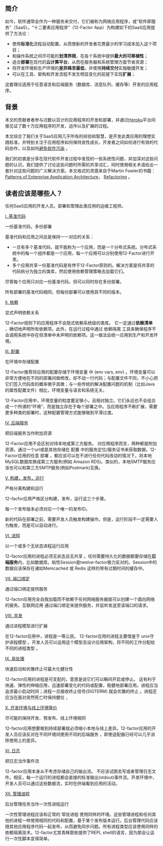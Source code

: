 ## 简介

如今，软件通常会作为一种服务来交付，它们被称为网络应用程序，或“软件即服务”（SaaS）。“十二要素应用程序”（12-Factor App）为构建如下的SaaS应用提供了方法论：

* 使用**标准化**流程自动配置，从而使新的开发者花费最少的学习成本加入这个项目；
* 和操作系统之间尽可能的**划清界限**，在各个系统中提供**最大的可移植性**；
* 适合**部署**在现代的**云计算平台**，从而在服务器和系统管理方面节省资源；
* 将开发环境和生产环境的**差异降至最低**，并使用**持续交付**实施敏捷开发；
* 可以在工具、架构和开发流程不发生明显变化的前提下实现**扩展**；

这套理论适用于任意语言和后端服务（数据库、消息队列、缓存等）开发的应用程序。

## 背景

本文的贡献者者参与过数以百计的应用程序的开发和部署，并通过[Heroku](http://www.heroku.com/)平台间接见证了数十万应用程序的开发，运作以及扩展的过程。

本文综合了我们关于SaaS应用几乎所有的经验和智慧，是开发此类应用的理想实践标准，并特别关注于应用程序如何保持良性成长，开发者之间如何进行有效的代码协作，以及如何[避免软件污染](http://blog.heroku.com/archives/2011/6/28/the_new_heroku_4_erosion_resistance_explicit_contracts/) 。

我们的初衷是分享在现代软件开发过程中发现的一些系统性问题，并加深对这些问题的认识。我们提供了讨论这些问题时所需的共享词汇，同时使用相关术语给出一套针对这些问题的广义解决方案。本文格式的灵感来自于Martin Fowler的书籍： [Patterns of Enterprise Application Architecture](http://books.google.com/books/about/Patterns_of_enterprise_application_archi.html?id=FyWZt5DdvFkC)， [Refactoring](http://books.google.com/books/about/Refactoring.html?id=1MsETFPD3I0C) 。

## 读者应该是哪些人？

任何SaaS应用的开发人员。部署和管理此类应用的运维工程师。

[I. 基准代码](http://www.harmy.me/pages/codebase.html)

一份基准代码，多份部署

基准代码和应用之间总是保持一一对应的关系：

* 一旦有多个基准代码，就不能称为一个应用，而是一个分布式系统。分布式系统中的每一个组件都是一个应用，每一个应用可以分别使用12-Factor进行开发。
* 多个应用共享一份基准代码是有悖于12-Factor原则的。解决方案是将共享的代码拆分为独立的类库，然后使用依赖管理策略去加载它们。

尽管每个应用只对应一份基准代码，但可以同时存在多份部署。

所有部署的基准代码相同，但每份部署可以使用其不同的版本。

[II. 依赖](http://www.harmy.me/pages/dependencies.html)

显式声明依赖关系

12-Factor规则下的应用程序不会隐式依赖系统级的类库。 它一定通过**依赖清单** ，确切地声明所有依赖项。此外，在运行过程中通过 依赖隔离 工具来确保程序不会调用系统中存在但清单中未声明的依赖项。这一做法会统一应用到生产和开发环境。

[III. 配置](http://www.harmy.me/pages/config.html)

在环境中存储配置

12-Factor推荐将应用的配置存储于环境变量 中 \(env vars, env\) 。环境变量可以非常方便地在不同的部署间做修改，却不动一行代码；与配置文件不同，不小心把它们签入代码库的概率微乎其微；与一些传统的解决配置问题的机制（比如Java的属性配置文件）相比，环境变量与语言和系统无关。

12-Factor应用中，环境变量的粒度要足够小，且相对独立。它们永远也不会组合成一个所谓的“环境”，而是独立存在于每个部署之中。当应用程序不断扩展，需要更多种类的部署时，这种配置管理方式能够做到平滑过渡。

[IV. 后端服务](http://www.harmy.me/pages/backing-services.html)

把后端服务当作附加资源

12-Factor应用不会区别对待本地或第三方服务。 对应用程序而言，两种都是附加资源，通过一个url或是其他存储在 配置 中的服务定位\/服务证书来获取数据。12-Factor应用的任意 部署 ，都应该可以在不进行任何代码改动的情况下，将本地MySQL数据库换成第三方服务\(例如 Amazon RDS\)。类似的，本地SMTP服务应该也可以和第三方SMTP服务\(例如Postmark\)互换。

[V. 构建，发布，运行](http://www.harmy.me/pages/build-release-run.html)

严格分离构建和运行

12-facfor应用严格区分构建，发布，运行这三个步骤。

每一个发布版本必须对应一个唯一的发布ID。

新的代码在部署之前，需要开发人员触发构建操作。但是，运行阶段不一定需要人为触发，而是可以自动进行。

[VI. 进程](http://www.harmy.me/pages/processes.html)

以一个或多个无状态进程运行应用

12-factor应用的进程必须无状态且无共享 。任何需要持久化的数据都要存储在**后端服务**内，比如数据库。粘性Session是twelve-factor极力反对的。Session中的数据应该保存在诸如Memcached 或 Redis 这样的带有过期时间的缓存中。

[VII. 端口绑定](http://www.harmy.me/pages/port-binding.html)

通过端口绑定提供服务

12-factor应用完全自我加载而不依赖于任何网络服务器就可以创建一个面向网络的服务。互联网应用 通过端口绑定来提供服务，并监听发送至该端口的请求。

[VIII. 并发](http://www.harmy.me/pages/concurrency.html)

通过进程模型进行扩展

在12-factor应用中，进程是一等公民。 12-factor应用的进程主要借鉴于 unix守护进程模型 。开发人员可以运用这个模型去设计应用架构，将不同的工作分配给不同的进程类型 。

[IX. 易处理](http://www.harmy.me/pages/disposability)

快速启动和优雅终止可最大化健壮性

12-factor应用的进程是可支配的，意思是说它们可以瞬间开启或停止。 这有利于快速、弹性的伸缩应用，迅速部署变化的代码或配置，稳健地部署应用。进程应当追求最小启动时间；进程一旦接收终止信号\(SIGTERM\) 就会优雅的终止 。进程还应当在面对突然死亡时保持健壮 ，

[X. 开发环境与线上环境等价](http://www.harmy.me/pages/dev-prod-parity.html)

尽可能的保持开发、预发布、线上环境相同

12-factor应用想要做到持续部署就必须缩小本地与线上差异。12-factor应用的开发人员应该反对在不同环境间使用不同的后端服务 ，即使适配器已经可以几乎消除使用上的差异。

[XI. 日志](http://www.harmy.me/pages/logs.html)

把日志当作事件流

12-factor应用本身从不考虑存储自己的输出流。 不应该试图去写或者管理日志文件。相反，每一个运行的进程都会直接的标准输出\(stdout\)事件流。开发环境中，开发人员可以通过这些数据流，实时在终端看到应用的活动。

[XII. 管理进程](http://www.harmy.me/pages/admin-processes.html)

后台管理任务当作一次性进程运行

一次性管理进程应该和正常的 常驻进程 使用同样的环境。这些管理进程和任何其他的进程一样使用相同的代码和配置，基于某个发布版本运行。后台管理代码应该随其他应用程序代码一起发布，从而避免同步问题。所有进程类型应该使用同样的依赖隔离技术。12-factor尤其青睐那些提供了REPL shell的语言，因为那会让运行一次性脚本变得简单。

